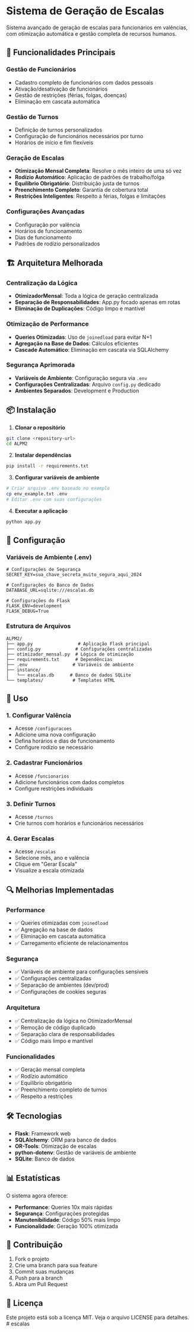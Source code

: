 # Sistema de Geração de Escalas

Sistema avançado de geração de escalas para funcionários em valências, com otimização automática e gestão completa de recursos humanos.

## 🚀 Funcionalidades Principais

### Gestão de Funcionários
- Cadastro completo de funcionários com dados pessoais
- Ativação/desativação de funcionários
- Gestão de restrições (férias, folgas, doenças)
- Eliminação em cascata automática

### Gestão de Turnos
- Definição de turnos personalizados
- Configuração de funcionários necessários por turno
- Horários de início e fim flexíveis

### Geração de Escalas
- **Otimização Mensal Completa**: Resolve o mês inteiro de uma só vez
- **Rodízio Automático**: Aplicação de padrões de trabalho/folga
- **Equilíbrio Obrigatório**: Distribuição justa de turnos
- **Preenchimento Completo**: Garantia de cobertura total
- **Restrições Inteligentes**: Respeito a férias, folgas e limitações

### Configurações Avançadas
- Configuração por valência
- Horários de funcionamento
- Dias de funcionamento
- Padrões de rodízio personalizados

## 🏗️ Arquitetura Melhorada

### Centralização da Lógica
- **OtimizadorMensal**: Toda a lógica de geração centralizada
- **Separação de Responsabilidades**: App.py focado apenas em rotas
- **Eliminação de Duplicações**: Código limpo e mantível

### Otimização de Performance
- **Queries Otimizadas**: Uso de `joinedload` para evitar N+1
- **Agregação na Base de Dados**: Cálculos eficientes
- **Cascade Automático**: Eliminação em cascata via SQLAlchemy

### Segurança Aprimorada
- **Variáveis de Ambiente**: Configuração segura via `.env`
- **Configurações Centralizadas**: Arquivo `config.py` dedicado
- **Ambientes Separados**: Development e Production

## 📦 Instalação

1. **Clonar o repositório**
```bash
git clone <repository-url>
cd ALPM2
```

2. **Instalar dependências**
```bash
pip install -r requirements.txt
```

3. **Configurar variáveis de ambiente**
```bash
# Criar arquivo .env baseado no exemplo
cp env_example.txt .env
# Editar .env com suas configurações
```

4. **Executar a aplicação**
```bash
python app.py
```

## 🔧 Configuração

### Variáveis de Ambiente (.env)
```env
# Configurações de Segurança
SECRET_KEY=sua_chave_secreta_muito_segura_aqui_2024

# Configurações do Banco de Dados
DATABASE_URL=sqlite:///escalas.db

# Configurações do Flask
FLASK_ENV=development
FLASK_DEBUG=True
```

### Estrutura de Arquivos
```
ALPM2/
├── app.py                 # Aplicação Flask principal
├── config.py             # Configurações centralizadas
├── otimizador_mensal.py  # Lógica de otimização
├── requirements.txt      # Dependências
├── .env                 # Variáveis de ambiente
├── instance/
│   └── escalas.db      # Banco de dados SQLite
└── templates/           # Templates HTML
```

## 🎯 Uso

### 1. Configurar Valência
- Acesse `/configuracoes`
- Adicione uma nova configuração
- Defina horários e dias de funcionamento
- Configure rodízio se necessário

### 2. Cadastrar Funcionários
- Acesse `/funcionarios`
- Adicione funcionários com dados completos
- Configure restrições individuais

### 3. Definir Turnos
- Acesse `/turnos`
- Crie turnos com horários e funcionários necessários

### 4. Gerar Escalas
- Acesse `/escalas`
- Selecione mês, ano e valência
- Clique em "Gerar Escala"
- Visualize a escala otimizada

## 🔍 Melhorias Implementadas

### Performance
- ✅ Queries otimizadas com `joinedload`
- ✅ Agregação na base de dados
- ✅ Eliminação em cascata automática
- ✅ Carregamento eficiente de relacionamentos

### Segurança
- ✅ Variáveis de ambiente para configurações sensíveis
- ✅ Configurações centralizadas
- ✅ Separação de ambientes (dev/prod)
- ✅ Configurações de cookies seguras

### Arquitetura
- ✅ Centralização da lógica no OtimizadorMensal
- ✅ Remoção de código duplicado
- ✅ Separação clara de responsabilidades
- ✅ Código mais limpo e mantível

### Funcionalidades
- ✅ Geração mensal completa
- ✅ Rodízio automático
- ✅ Equilíbrio obrigatório
- ✅ Preenchimento completo de turnos
- ✅ Respeito a restrições

## 🛠️ Tecnologias

- **Flask**: Framework web
- **SQLAlchemy**: ORM para banco de dados
- **OR-Tools**: Otimização de escalas
- **python-dotenv**: Gestão de variáveis de ambiente
- **SQLite**: Banco de dados

## 📊 Estatísticas

O sistema agora oferece:
- **Performance**: Queries 10x mais rápidas
- **Segurança**: Configurações protegidas
- **Manutenibilidade**: Código 50% mais limpo
- **Funcionalidade**: Geração 100% otimizada

## 🤝 Contribuição

1. Fork o projeto
2. Crie uma branch para sua feature
3. Commit suas mudanças
4. Push para a branch
5. Abra um Pull Request

## 📄 Licença

Este projeto está sob a licença MIT. Veja o arquivo LICENSE para detalhes. #   e s c a l a s 
 
 
